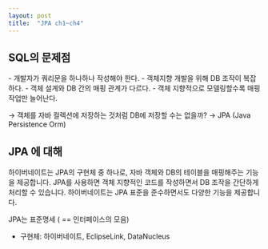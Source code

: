 ```yaml
---
layout: post
title:  "JPA ch1~ch4"
---
```


## SQL의 문제점
<div>
- 개발자가 쿼리문을 하나하나 작성해야 한다.
- 객체지향 개발을 위해 DB 조작이 복잡하다.
- 객체 설계와 DB 간의 매핑 관계가 다르다.
- 객체 지향적으로 모델링할수록 매핑 작업만 늘어난다.

→ 객체를 자바 컬렉션에 저장하는 것처럼 DB에 저장할 수는 없을까? → JPA (Java Persistence Orm)
</div>

## JPA 에 대해
<div>
하이버네이트는 JPA의 구현체 중 하나로, 자바 객체와 DB의 테이블을 매핑해주는 기능을 제공합니다. JPA를 사용하면 객체 지향적인 코드를 작성하면서 DB 조작을 간단하게 처리할 수 있습니다. 하이버네이트는 JPA 표준을 준수하면서도 다양한 기능을 제공합니다.

JPA는 표준명세 ( == 인터페이스의 모음)

- 구현체: 하이버네이트, EclipseLink, DataNucleus
</div>